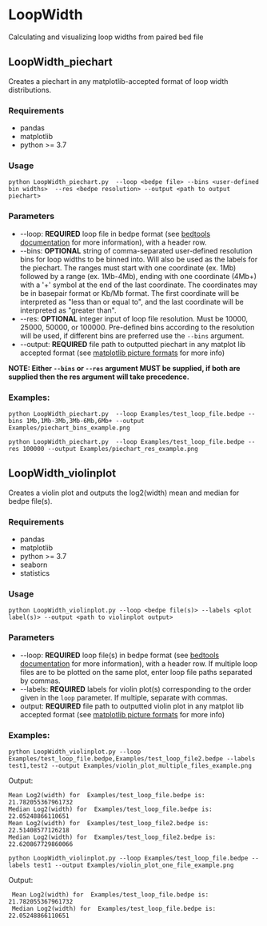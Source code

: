 # LoopWidth
Calculating and visualizing loop widths from paired bed file

## LoopWidth_piechart
Creates a piechart in any matplotlib-accepted format of loop width distributions. 

### Requirements
- pandas
- matplotlib
- python >=  3.7 


###  Usage

```{bash echo=FALSE}
python LoopWidth_piechart.py  --loop <bedpe file> --bins <user-defined bin widths>  --res <bedpe resolution> --output <path to output piechart>
```
### Parameters
- --loop: **REQUIRED** loop file in bedpe format (see [bedtools documentation](https://bedtools.readthedocs.io/en/latest/content/general-usage.html) for more information), with a header row. 
-  --bins: **OPTIONAL** string of comma-separated user-defined resolution bins for loop widths to be binned into. Will also be used as the labels for the piechart. The ranges must start with one coordinate (ex. 1Mb) followed by a range (ex. 1Mb-4Mb), ending with one coordinate (4Mb+) with a '+' symbol at the end of the last coordinate. The coordinates may be in basepair format or Kb/Mb format. The first coordinate will be interpreted as "less than or equal to", and the last coordinate will be interpreted as "greater than". 
-  --res: **OPTIONAL** integer input of loop file resolution. Must be 10000, 25000, 50000, or 100000. Pre-defined bins according to the resolution will be used, if different bins are preferred use the `--bins` argument. 
-  --output: **REQUIRED** file path to outputted piechart in any matplot lib accepted format (see [matplotlib picture formats](https://matplotlib.org/stable/api/_as_gen/matplotlib.pyplot.savefig.html) for more info)

**NOTE: Either `--bins` or `--res` argument MUST be supplied, if both are supplied then the res argument will take precedence.**


### Examples: 
```{bash echo=FALSE}
python LoopWidth_piechart.py  --loop Examples/test_loop_file.bedpe --bins 1Mb,1Mb-3Mb,3Mb-6Mb,6Mb+ --output Examples/piechart_bins_example.png
```
```{bash echo=FALSE}
python LoopWidth_piechart.py  --loop Examples/test_loop_file.bedpe --res 100000 --output Examples/piechart_res_example.png
```
## LoopWidth_violinplot
Creates a violin plot and outputs the log2(width) mean and median for bedpe file(s).

### Requirements
- pandas
- matplotlib
- python >=  3.7 
- seaborn
- statistics

###  Usage

```{bash echo=FALSE}
python LoopWidth_violinplot.py --loop <bedpe file(s)> --labels <plot label(s)> --output <path to violinplot output>

```
### Parameters
- --loop: **REQUIRED** loop file(s) in bedpe format (see [bedtools documentation](https://bedtools.readthedocs.io/en/latest/content/general-usage.html) for more information), with a header row. If multiple loop files are to be plotted on the same plot, enter loop file paths separated by commas. 
- --labels: **REQUIRED** labels for violin plot(s) corresponding to the order given in the `loop` parameter. If multiple, separate with commas. 
- output: **REQUIRED** file path to outputted violin plot in any matplot lib accepted format (see [matplotlib picture formats](https://matplotlib.org/stable/api/_as_gen/matplotlib.pyplot.savefig.html) for more info)

### Examples: 
```{bash echo=FALSE}
python LoopWidth_violinplot.py --loop Examples/test_loop_file.bedpe,Examples/test_loop_file2.bedpe --labels test1,test2 --output Examples/violin_plot_multiple_files_example.png
```
  Output: 
    
    Mean Log2(width) for  Examples/test_loop_file.bedpe is:  21.782055367961732
    Median Log2(width) for  Examples/test_loop_file.bedpe is:  22.05248866110651
    Mean Log2(width) for  Examples/test_loop_file2.bedpe is:  22.51408577126218
    Median Log2(width) for  Examples/test_loop_file2.bedpe is:  22.620867729860066
```{bash echo=FALSE}
python LoopWidth_violinplot.py --loop Examples/test_loop_file.bedpe --labels test1 --output Examples/violin_plot_one_file_example.png 
```
 Output:
    
     Mean Log2(width) for  Examples/test_loop_file.bedpe is:  21.782055367961732
     Median Log2(width) for  Examples/test_loop_file.bedpe is:  22.05248866110651
    





